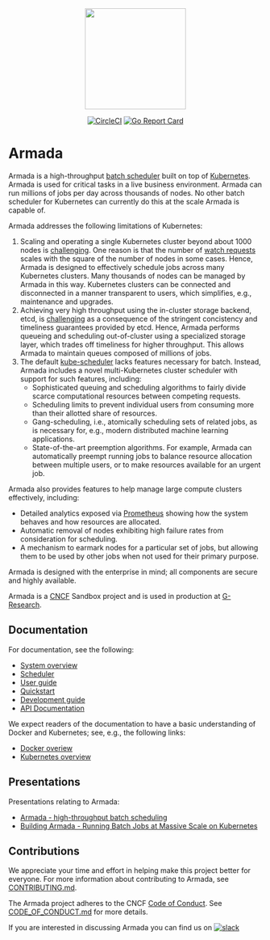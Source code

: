 <div align="center">
<img src="./logo.svg" width="200"/>

<p><a href="https://circleci.com/gh/armadaproject/armada"><img src="https://circleci.com/gh/helm/helm.svg?style=shield" alt="CircleCI"></a>
<a href="https://goreportcard.com/report/github.com/armadaproject/armada"><img src="https://goreportcard.com/badge/github.com/armadaproject/armada" alt="Go Report Card"></a></p>
</div>

# Armada

Armada is a high-throughput [batch scheduler](https://en.wikipedia.org/wiki/Job_scheduler) built on top of [Kubernetes](https://kubernetes.io/docs/concepts/overview/). Armada is used for critical tasks in a live business environment. Armada can run millions of jobs per day across thousands of nodes. No other batch scheduler for Kubernetes can currently do this at the scale Armada is capable of.

Armada addresses the following limitations of Kubernetes:

1. Scaling and operating a single Kubernetes cluster beyond about 1000 nodes is [challenging](https://openai.com/blog/scaling-kubernetes-to-7500-nodes/). One reason is that the number of [watch requests](https://etcd.io/docs/v3.2/learning/api/#watch-api) scales with the square of the number of nodes in some cases. Hence, Armada is designed to effectively schedule jobs across many Kubernetes clusters. Many thousands of nodes can be managed by Armada in this way. Kubernetes clusters can be connected and disconnected in a manner transparent to users, which simplifies, e.g., maintenance and upgrades.
2. Achieving very high throughput using the in-cluster storage backend, etcd, is [challenging](https://etcd.io/docs/v3.5/op-guide/performance/) as a consequence of the stringent concistency and timeliness guarantees provided by etcd. Hence, Armada performs queueing and scheduling out-of-cluster using a specialized storage layer, which trades off timeliness for higher throughput. This allows Armada to maintain queues composed of millions of jobs.
3. The default [kube-scheduler](https://kubernetes.io/docs/reference/command-line-tools-reference/kube-scheduler/) lacks features necessary for batch. Instead, Armada includes a novel multi-Kubernetes cluster scheduler with support for such features, including:
   * Sophisticated queuing and scheduling algorithms to fairly divide scarce computational resources between competing requests.
   * Scheduling limits to prevent individual users from consuming more than their allotted share of resources.
   * Gang-scheduling, i.e., atomically scheduling sets of related jobs, as is necessary for, e.g., modern distributed machine learning applications.
   * State-of-the-art preemption algorithms. For example, Armada can automatically preempt running jobs to balance resource allocation between multiple users, or to make resources available for an urgent job.

Armada also provides features to help manage large compute clusters effectively, including:

* Detailed analytics exposed via [Prometheus](https://prometheus.io/) showing how the system behaves and how resources are allocated.
* Automatic removal of nodes exhibiting high failure rates from consideration for scheduling.
* A mechanism to earmark nodes for a particular set of jobs, but allowing them to be used by other jobs when not used for their primary purpose.

Armada is designed with the enterprise in mind; all components are secure and highly available.

Armada is a [CNCF](https://www.cncf.io/) Sandbox project and is used in production at [G-Research](https://www.gresearch.co.uk/).

## Documentation

For documentation, see the following:

- [System overview](./docs/system_overview.md)
- [Scheduler](./docs/scheduler.md)
- [User guide](./docs/user.md)
- [Quickstart](./docs/quickstart/index.md)
- [Development guide](./docs/developer.md)
- [API Documentation](./docs/developer/api.md)

We expect readers of the documentation to have a basic understanding of Docker and Kubernetes; see, e.g., the following links:

- [Docker overiew](https://docs.docker.com/get-started/overview/)
- [Kubernetes overview](https://kubernetes.io/docs/concepts/overview/)

## Presentations

Presentations relating to Armada:

- [Armada - high-throughput batch scheduling](https://www.youtube.com/watch?v=FT8pXYciD9A)
- [Building Armada - Running Batch Jobs at Massive Scale on Kubernetes](https://www.youtube.com/watch?v=B3WPxw3OUl4)

## Contributions

We appreciate your time and effort in helping make this project better for everyone. For more information about contributing to Armada, see [CONTRIBUTING.md](https://github.com/armadaproject/armada/blob/master/CONTRIBUTING.md).

The Armada project adheres to the CNCF [Code of Conduct](https://github.com/cncf/foundation/blob/master/code-of-conduct.md). See [CODE_OF_CONDUCT.md](CODE_OF_CONDUCT.md) for more details.

If you are interested in discussing Armada you can find us on  [![slack](https://img.shields.io/badge/slack-armada-brightgreen.svg?logo=slack)](https://cloud-native.slack.com/?redir=%2Farchives%2FC03T9CBCEMC)
